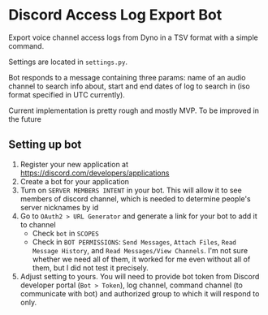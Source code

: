 # Discord Access Log Export Bot

Export voice channel access logs from Dyno in a TSV format with a simple command.

Settings are located in `settings.py`.

Bot responds to a message containing three params: name of an audio channel to search info about, start and end dates
of log to search in (iso format specified in UTC currently).

Current implementation is pretty rough and mostly MVP. To be improved in the future

## Setting up bot

1. Register your new application at https://discord.com/developers/applications
2. Create a bot for your application
3. Turn on `SERVER MEMBERS INTENT` in your bot. This will allow it to see members of discord channel, which is needed
   to determine people's server nicknames by id
4. Go to `OAuth2 > URL Generator` and generate a link for your bot to add it to channel
   * Check `bot` in `SCOPES`
   * Check in `BOT PERMISSIONS`: `Send Messages`, `Attach Files`, `Read Message History`, and `Read Messages/View Channels`.
   I'm not sure whether we need all of them, it worked for me even without all of them, but I did not test it precisely.
5. Adjust setting to yours. You will need to provide bot token from Discord developer portal (`Bot > Token`), log channel,
   command channel (to communicate with bot) and authorized group to which it will respond to only.